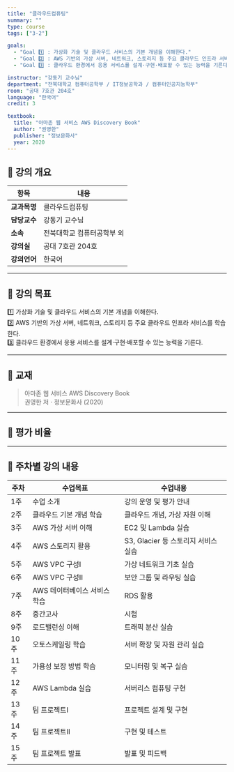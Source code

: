 ```yaml
---
title: "클라우드컴퓨팅"
summary: ""
type: course
tags: ["3-2"]

goals:
  - "Goal 1️⃣ : 가상화 기술 및 클라우드 서비스의 기본 개념을 이해한다."
  - "Goal 2️⃣ : AWS 기반의 가상 서버, 네트워크, 스토리지 등 주요 클라우드 인프라 서비스를 학습한다."
  - "Goal 3️⃣ : 클라우드 환경에서 응용 서비스를 설계·구현·배포할 수 있는 능력을 기른다."

instructor: "강동기 교수님"
department: "전북대학교 컴퓨터공학부 / IT정보공학과 / 컴퓨터인공지능학부"
room: "공대 7호관 204호"
language: "한국어"
credit: 3

textbook:
  title: "아마존 웹 서비스 AWS Discovery Book"
  author: "권영한"
  publisher: "정보문화사"
  year: 2020
---
```


<!--more-->

## 📘 강의 개요

| 항목 | 내용 |
|------|------|
| **교과목명** | 클라우드컴퓨팅 |
| **담당교수** | 강동기 교수님 |
| **소속** | 전북대학교 컴퓨터공학부 외 |
| **강의실** | 공대 7호관 204호 |
| **강의언어** | 한국어 |

---

## 🎯 강의 목표

1️⃣ 가상화 기술 및 클라우드 서비스의 기본 개념을 이해한다.  
2️⃣ AWS 기반의 가상 서버, 네트워크, 스토리지 등 주요 클라우드 인프라 서비스를 학습한다.  
3️⃣ 클라우드 환경에서 응용 서비스를 설계·구현·배포할 수 있는 능력을 기른다.

---

## 📖 교재

> 아마존 웹 서비스 AWS Discovery Book  
> 권영한 저 · 정보문화사 (2020)

---

## 🧮 평가 비율

<canvas id="chart-cloud" width="400" height="400"></canvas>
<script src="https://cdn.jsdelivr.net/npm/chart.js"></script>
<script>
const ctxC = document.getElementById('chart-cloud');
new Chart(ctxC, {
  type: 'pie',
  data: {
    labels: ['중간고사', '출석', '과제', '팀플'],
    datasets: [{
      data: [30, 10, 30, 30],
      backgroundColor: ['#9ad0f5', '#ffdac1', '#b5ead7', '#ffb7b2'],
      borderColor: '#222', borderWidth: 2
    }]
  },
  options: { plugins: { legend: { position: 'bottom' } } }
});
</script>

---

## 📆 주차별 강의 내용

| 주차 | 수업목표 | 수업내용 |
|------|-----------|-----------|
| 1주 | 수업 소개 | 강의 운영 및 평가 안내 |
| 2주 | 클라우드 기본 개념 학습 | 클라우드 개념, 가상 자원 이해 |
| 3주 | AWS 가상 서버 이해 | EC2 및 Lambda 실습 |
| 4주 | AWS 스토리지 활용 | S3, Glacier 등 스토리지 서비스 실습 |
| 5주 | AWS VPC 구성Ⅰ | 가상 네트워크 기초 실습 |
| 6주 | AWS VPC 구성Ⅱ | 보안 그룹 및 라우팅 실습 |
| 7주 | AWS 데이터베이스 서비스 학습 | RDS 활용 |
| 8주 | 중간고사 | 시험 |
| 9주 | 로드밸런싱 이해 | 트래픽 분산 실습 |
| 10주 | 오토스케일링 학습 | 서버 확장 및 자원 관리 실습 |
| 11주 | 가용성 보장 방법 학습 | 모니터링 및 복구 실습 |
| 12주 | AWS Lambda 실습 | 서버리스 컴퓨팅 구현 |
| 13주 | 팀 프로젝트Ⅰ | 프로젝트 설계 및 구현 |
| 14주 | 팀 프로젝트Ⅱ | 구현 및 테스트 |
| 15주 | 팀 프로젝트 발표 | 발표 및 피드백 |
